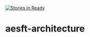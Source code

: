 [![Stories in Ready](https://badge.waffle.io/10xts/aesft-architecture.png?label=ready&title=Ready)](https://waffle.io/10xts/aesft-architecture?utm_source=badge)
# aesft-architecture
